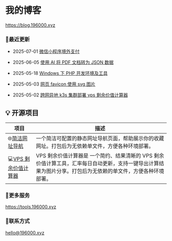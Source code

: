# 我的博客

https://blog.196000.xyz


### 📢最近更新

<!-- blog start -->
- 2025-07-01 [微信小程序境外支付](https://blog.196000.xyz/2025/2025-06-29-develop-weixin-miniprogram-pay.html)

- 2025-06-05 [使用 AI 将 PDF 文档转为 JSON 数据](https://blog.196000.xyz/2025/2025-06-05-develop-ai-pdf-to-json.html)

- 2025-05-18 [Windows 下 PHP 开发环境及工具](https://blog.196000.xyz/2025/2025-05-18-develop-windows-php-tools.html)

- 2025-05-03 [网页 favicon 使用 svg 图片](https://blog.196000.xyz/2025/2025-05-03-develop-favicon-svg.html)

- 2025-05-02 [跨网异地 k3s 集群部署 vps 剩余价值计算器](https://blog.196000.xyz/2025/2025-05-01-develop-k3s-vps-jsq.html)
<!-- blog end -->


## 💡 开源项目

| 项目 | 描述 |
|---|---|
| 🌐[简洁网址导航](https://github.com/hahabye/zero-nav) | 一个简洁可配置的静态网址导航页面，帮助展示你的收藏网址。打包后为无依赖单文件，方便各种环境部署。 |
| 💻[VPS 剩余价值计算器](https://github.com/hahabye/vps_jsq) | VPS 剩余价值计算器是 一个简约、结果清晰的 VPS 剩余价值计算工具，汇率每日自动更新，支持一键导出计算结果为图片分享。打包后为无依赖的单文件，方便各种环境部署。 |



### 🔨更多服务

https://tools.196000.xyz


### 📧联系方式

[hello@196000.xyz](mailto:hello@196000.xyz)


